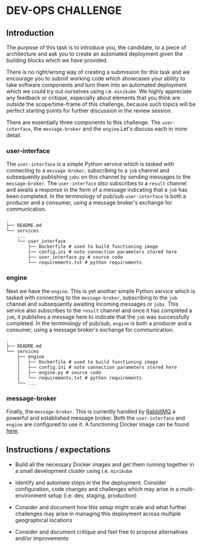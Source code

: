 ﻿# DEV-OPS CHALLENGE

## Introduction
The purpose of this task is to introduce you, the candidate, to a piece of
architecture and ask you to create an automated deployment given the building
blocks which we have provided. 

There is no right/wrong way of creating a submission for this task and
we encourage you to submit working code which showcases your ability to take
software components and turn them into an automated deployment which we could
try out ourselves using i.e. `minikube`.
We highly appreciate any feedback or critique, especially about elements
that you think are outside the scope/time-frame of this challenge, because such
topics will be perfect starting points for further discussion in the review
session.
 
There are essentially three components to this challenge. 
The `user-interface`, the `message-broker` and the `engine`.Let's discuss
each in more detail. 

### user-interface
The `user-interface` is a simple Python service which is tasked with
connecting to a `message-broker`, subscribing to a `job` channel and subsequently
publishing `jobs` on this channel by sending messages to the `message-broker`.
The `user-interface` also subscribes to a `result` channel and awaits a response
in the form of a message indicating that a `job` has been completed.
In the terminology of pub/sub `user-interface` is both a
producer and a consumer, using a message broker's exchange for communication.

```
.
├── README.md
└── services
	...
    └── user_interface
        ├── Dockerfile # used to build functioning image
        ├── config.ini # note connection parameters stored here
        ├── user_interface.py # source code
        └── requirements.txt # python requirements
```

### engine
Next we have the `engine`. This is yet another simple Python service which
is tasked with connecting to the `message-broker`, subscribing to the `job`
channel and subsequently awaiting incoming messages or `jobs`. This service
also subscribes to the `result` channel and once it has completed a `job`,
it publishes a message here to indicate that the `job` was successfully completed.
In the terminology of pub/sub, `engine` is both a producer and a consumer,
using a message broker's exchange for communication.

```
.
├── README.md
└── services
    ├── engine
    │   ├── Dockerfile # used to build functioning image
    │   ├── config.ini # note connection parameters stored here
    │   ├── engine.py # source code
    │   └── requirements.txt # python requirements
    └── ...
```

### message-broker
Finally, the `message-broker`. This is currently handled by
[RabbitMQ](https://www.rabbitmq.com/) a powerful and established message broker.
Both the `user-interface` and `engine` are configured to use it.
A functioning Docker image can be found [here](https://hub.docker.com/_/rabbitmq).

## Instructions / expectations

 - Build all the necessary Docker images and get them running together in a
 small development cluster using i.e. `minikube`
 
 - Identify and automate steps in the the deployment. Consider configuration,
 code changes and challenges which may arise in a multi-environment setup
 (i.e. dev, staging, production)
 
 - Consider and document how this setup might scale and what further challenges
 may arise in managing this deployment across multiple geographical locations
 
 - Consider and document critique and feel free to propose alternatives
 and/or improvements

